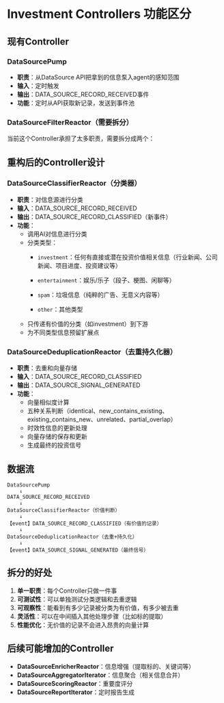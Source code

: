 # Investment Controllers 功能区分

## 现有Controller

### DataSourcePump
- **职责**：从DataSource API把拿到的信息泵入agent的感知范围
- **输入**：定时触发
- **输出**：DATA_SOURCE_RECORD_RECEIVED事件
- **功能**：定时从API获取新记录，发送到事件池

### DataSourceFilterReactor（需要拆分）
当前这个Controller承担了太多职责，需要拆分成两个：

## 重构后的Controller设计

### DataSourceClassifierReactor（分类器）
- **职责**：对信息源进行分类
- **输入**：DATA_SOURCE_RECORD_RECEIVED
- **输出**：DATA_SOURCE_RECORD_CLASSIFIED（新事件）
- **功能**：
  - 调用AI对信息进行分类
  - 分类类型：
    - `investment`：任何有直接或潜在投资价值相关信息（行业新闻、公司新闻、项目进度、投资建议等）
    - `entertainment`：娱乐/乐子（段子、梗图、闲聊等）

    - `spam`：垃圾信息（纯粹的广告、无意义内容等）
    - `other`：其他类型
  - 只传递有价值的分类（如investment）到下游
  - 为不同类型信息预留扩展点

### DataSourceDeduplicationReactor（去重持久化器）
- **职责**：去重和向量存储
- **输入**：DATA_SOURCE_RECORD_CLASSIFIED
- **输出**：DATA_SOURCE_SIGNAL_GENERATED
- **功能**：
  - 向量相似度计算
  - 五种关系判断（identical、new_contains_existing、existing_contains_new、unrelated、partial_overlap）
  - 时效性信息的更新处理
  - 向量存储的保存和更新
  - 生成最终的投资信号

## 数据流

```
DataSourcePump 
    ↓
DATA_SOURCE_RECORD_RECEIVED
    ↓
DataSourceClassifierReactor（价值判断）
    ↓
【event】DATA_SOURCE_RECORD_CLASSIFIED（有价值的记录）
    ↓
DataSourceDeduplicationReactor（去重+持久化）
    ↓
【event】DATA_SOURCE_SIGNAL_GENERATED（最终信号）
```

## 拆分的好处

1. **单一职责**：每个Controller只做一件事
2. **可测试性**：可以单独测试分类逻辑和去重逻辑
3. **可观察性**：能看到有多少记录被分类为有价值，有多少被去重
4. **灵活性**：可以在中间插入其他处理步骤（比如标的提取）
5. **性能优化**：无价值的记录不会进入昂贵的向量计算

## 后续可能增加的Controller

- **DataSourceEnricherReactor**：信息增强（提取标的、关键词等）
- **DataSourceAggregatorIterator**：信息聚合（相关信息合并）
- **DataSourceScoringReactor**：重要度评分
- **DataSourceReportIterator**：定时报告生成